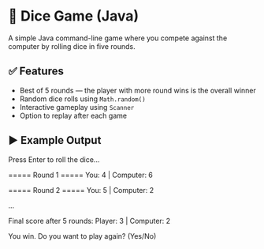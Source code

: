 # 🎲 Dice Game (Java)

A simple Java command-line game where you compete against the computer by rolling dice in five rounds.

## ✅ Features

- Best of 5 rounds — the player with more round wins is the overall winner
- Random dice rolls using `Math.random()`
- Interactive gameplay using `Scanner`
- Option to replay after each game

## ▶️ Example Output

Press Enter to roll the dice...

===== Round 1 =====
You: 4 | Computer: 6

===== Round 2 =====
You: 5 | Computer: 2

...

Final score after 5 rounds:
Player: 3 | Computer: 2

You win.
Do you want to play again? (Yes/No)
